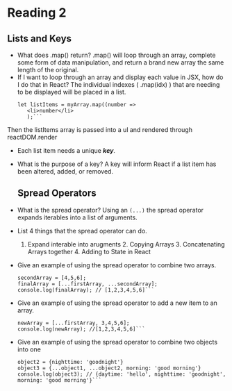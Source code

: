 # Reading 2

## Lists and Keys

- What does .map() return?
  .map() will loop through an array, complete some form of data manipulation, and return a brand new array the same length of the original. 
- If I want to loop through an array and display each value in JSX, how do I do that in React?
  The individual indexes ( .map(idx) ) that are needing to be displayed will be placed in a list.
  ```const myArray = [0,10,20];
  let listItems = myArray.map((number =>
     <li>number</li>
     );```
Then the listItems array is passed into a ul and rendered through reactDOM.render

- Each list item needs a unique ___key___.
- What is the purpose of a key?
  A key will inform React if a list item has been altered, added, or removed. 
  
  ## Spread Operators 
  
- What is the spread operator?
  Using an ```(...)``` the spread operator expands iterables into a list of arguments.
- List 4 things that the spread operator can do.
  1. Expand interable into arugments 2. Copying Arrays 3. Concatenating Arrays together 4. Adding to State in React
- Give an example of using the spread operator to combine two arrays.
  ```firstArray = [1,2,3];
  secondArray = [4,5,6];
  finalArray = [...firstArray, ...secondArray];
  console.log(finalArray); // [1,2,3,4,5,6]```
- Give an example of using the spread operator to add a new item to an array.
  ```firstArray = [1,2];
  newArray = [...firstArray, 3,4,5,6];
  console.log(newArray); //[1,2,3,4,5,6]```
- Give an example of using the spread operator to combine two objects into one
  ```object1 = {daytime: 'hello'}
  object2 = {nighttime: 'goodnight'}
  object3 = {...object1, ...object2, morning: 'good morning'}
  console.log(object3); // {daytime: 'hello', nighttime: 'goodnight', morning: 'good morning'}```

